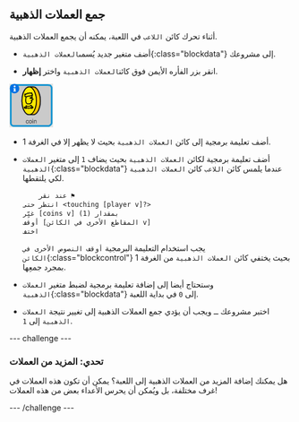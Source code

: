 ## جمع العملات الذهبية

أثناء تحرك كائن `اللاعب` في اللعبة، يمكنه أن يجمع العملات الذهبية.

+ أضف متغير جديد يُسمى`العملات الذهبية`{:class="blockdata"} إلى مشروعك.

+ انقر بزر الفأره الأيمن فوق كائن`العملات الذهبية` واختر **إظهار**.

![لقطة الشاشة](images/world-coins.png)

+ أضف تعليمة برمجية إلى كائن `العملات الذهبية` بحيث لا يظهر إلا في الغرفة 1.

+ أضف تعليمة برمجية لكائن `العملات الذهبية` بحيث يضاف `1` إلى متغير `العملات الذهبية`{:class="blockdata"} عندما يلمس كائن `اللاعب` كائن `العملات الذهبية` لكي يلتقطها.
    
    ```blocks
        عند نقر ⚑
    انتظر حتى <touching [player v]?>
    غيِّر [coins v] بمقدار (1)
    أوقف [المقاطع الأخرى في الكائن v]
    اختف
    ```
    
    يجب استخدام التعليمة البرمجية `أوقف النصوص الأخرى في الكائن`{:class="blockcontrol"} بحيث يختفي كائن `العملات الذهبية` من الغرفة 1 بمجرد جمعِها.

+ وستحتاج أيضا إلى إضافة تعليمة برمجية لضبط متغير `العملات الذهبية`{:class="blockdata"} إلى `0` في بداية اللعبة.

+ اختبر مشروعك ــ ويجب أن يؤدي جمع العملات الذهبية إلى تغيير نتيجة `العملات الذهبية` إلى `1`.

\--- challenge \---

### تحدي: المزيد من العملات

هل يمكنك إضافة المزيد من العملات الذهبية إلى اللعبة؟ يمكن أن تكون هذه العملات في غرف مختلفة، بل ويُمكن أن يحرس الأعداء بعض من هذه العملات!

\--- /challenge \---